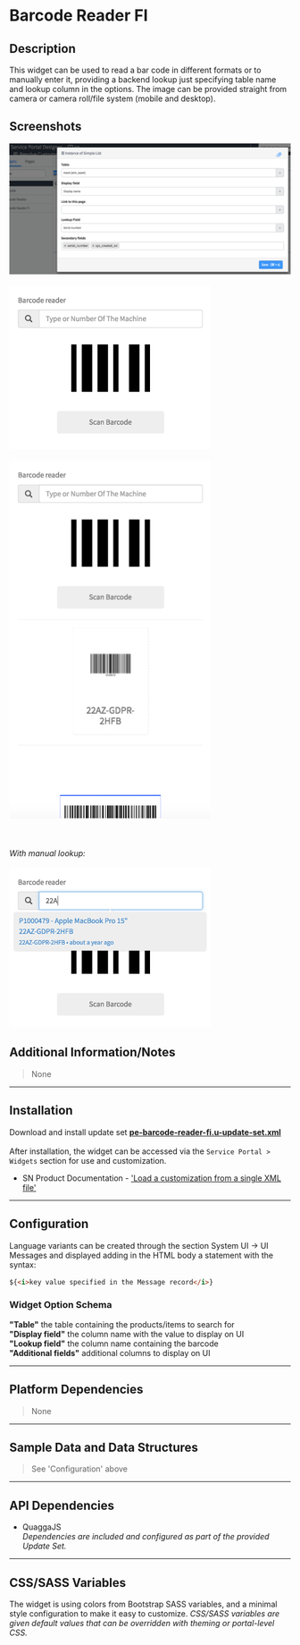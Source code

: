 # Barcode Reader FI

## Description
This widget can be used to read a bar code in different formats or to manually enter it, providing a backend lookup just specifying table name and lookup column in the options.
The image can be provided straight from camera or camera roll/file system (mobile and desktop).

## Screenshots
![alt text](../images/pe-barcode-reader-fi-01.png "Barcode Reader - Options") <br/><br/>
![alt text](../images/pe-barcode-reader-fi-02.png "Barcode Reader - Initial UI") <br/><br/>
![alt text](../images/pe-barcode-reader-fi-03.png "Barcode Reader - After code extraction from image") <br/><br/>
<br/>
<br/>
<i>With manual lookup:</i><br/><br/>
![alt text](../images/pe-barcode-reader-fi-04.png "Barcode Reader - Manual lookup") <br/>

## Additional Information/Notes
> None
---
## Installation
Download and install update set **[pe-barcode-reader-fi.u-update-set.xml](https://github.com/platform-experience/serviceportal-widget-library/blob/master/pe-barcode-reader-fi/pe-barcode-reader-fi.u-update-set.xml)** <br/><br/>
After installation, the widget can be accessed via the `Service Portal > Widgets` section for use and customization.<br/>
* SN Product Documentation - ['Load a customization from a single XML file'](https://docs.servicenow.com/bundle/kingston-application-development/page/build/system-update-sets/task/t_SaveAnUpdateSetAsAnXMLFile.html)

---
## Configuration
Language variants can be created through the section System UI -> UI Messages and displayed adding in the HTML body a statement with the syntax:

```html
${<i>key value specified in the Message record</i>}
```

### Widget Option Schema

**"Table"**  the table containing the products/items to search for<br/>
**"Display field"**  the column name with the value to display on UI<br/>
**"Lookup field"**  the column name containing the barcode<br/>
**"Additional fields"**  additional columns to display on UI<br/>

---
## Platform Dependencies
> None
---
## Sample Data and Data Structures
> See 'Configuration' above
---
## API Dependencies
* QuaggaJS <br/>
<i>Dependencies are included and configured as part of the provided Update Set.</i>
---
## CSS/SASS Variables
The widget is using colors from Bootstrap SASS variables, and a minimal style configuration to make it easy to customize.
_CSS/SASS variables are given default values that can be overridden with theming or portal-level CSS._
